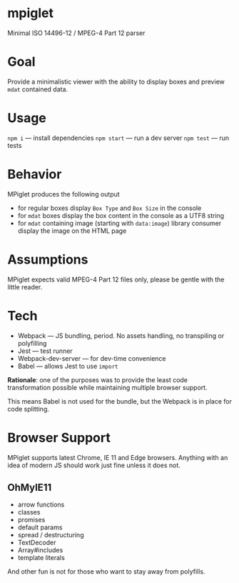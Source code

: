 # mpiglet
Minimal ISO 14496-12 / MPEG-4 Part 12 parser

# Goal
Provide a minimalistic viewer with the ability to display boxes and preview `mdat` contained data.

# Usage
`npm i` — install dependencies
`npm start` — run a dev server
`npm test` — run tests

# Behavior
MPiglet produces the following output

- for regular boxes display `Box Type` and `Box Size` in the console
- for `mdat` boxes display the box content in the console as a UTF8 string
- for `mdat` containing image (starting with `data:image`) library consumer display the image on the HTML page

# Assumptions
MPiglet expects valid MPEG-4 Part 12 files only, please be gentle with the little reader. 

# Tech
- Webpack — JS bundling, period. No assets handling, no transpiling or polyfilling
- Jest — test runner
- Webpack-dev-server — for dev-time convenience
- Babel — allows Jest to use `import`

**Rationale**: one of the purposes was to provide the least code transformation possible while maintaining multiple browser support.

This means Babel is not used for the bundle, but the Webpack is in place for code splitting. 

# Browser Support
MPiglet supports latest Chrome, IE 11 and Edge browsers.
Anything with an idea of modern JS should work just fine unless it does not.

## OhMyIE11
- arrow functions
- classes
- promises
- default params
- spread / destructuring
- TextDecoder
- Array#includes
- template literals

And other fun is not for those who want to stay away from polyfills.
